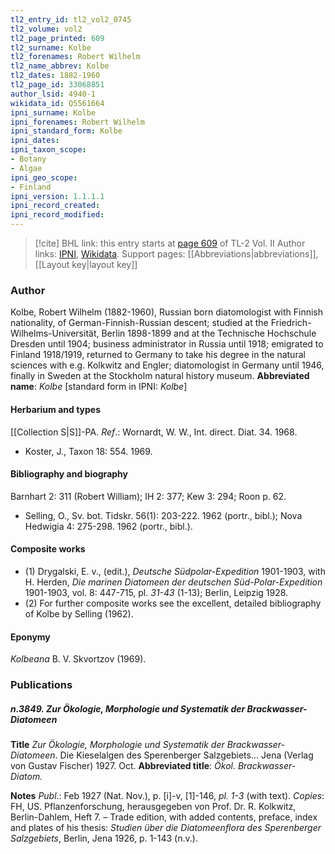 ```yaml
---
tl2_entry_id: tl2_vol2_0745
tl2_volume: vol2
tl2_page_printed: 609
tl2_surname: Kolbe
tl2_forenames: Robert Wilhelm
tl2_name_abbrev: Kolbe
tl2_dates: 1882-1960
tl2_page_id: 33068851
author_lsid: 4940-1
wikidata_id: Q5561664
ipni_surname: Kolbe
ipni_forenames: Robert Wilhelm
ipni_standard_form: Kolbe
ipni_dates: 
ipni_taxon_scope: 
- Botany
- Algae
ipni_geo_scope: 
- Finland
ipni_version: 1.1.1.1
ipni_record_created: 
ipni_record_modified:
---
```


> [!cite] BHL link: this entry starts at [page 609](https://www.biodiversitylibrary.org/page/33068851) of TL-2 Vol. II
> Author links: [IPNI](https://www.ipni.org/a/4940-1), [Wikidata](https://www.wikidata.org/wiki/Q5561664). Support pages: [[Abbreviations|abbreviations]], [[Layout key|layout key]]

### Author

Kolbe, Robert Wilhelm (1882-1960), Russian born diatomologist with Finnish nationality, of German-Finnish-Russian descent; studied at the Friedrich-Wilhelms-Universität, Berlin 1898-1899 and at the Technische Hochschule Dresden until 1904; business administrator in Russia until 1918; emigrated to Finland 1918/1919, returned to Germany to take his degree in the natural sciences with e.g. Kolkwitz and Engler; diatomologist in Germany until 1946, finally in Sweden at the Stockholm natural history museum. 
**Abbreviated name**: *Kolbe* \[standard form in IPNI: *Kolbe*\]

#### Herbarium and types

[[Collection S|S]]-PA.
*Ref*.: Wornardt, W. W., Int. direct. Diat. 34. 1968.
- Koster, J., Taxon 18: 554. 1969.

#### Bibliography and biography

Barnhart 2: 311 (Robert William); IH 2: 377; Kew 3: 294; Roon p. 62.
- Selling, O., Sv. bot. Tidskr. 56(1): 203-222. 1962 (portr., bibl.); Nova Hedwigia 4: 275-298. 1962 (portr., bibl.).

#### Composite works

- (1) Drygalski, E. v., (edit.), *Deutsche Südpolar-Expedition* 1901-1903, with H. Herden, *Die marinen Diatomeen der deutschen Süd-Polar-Expedition* 1901-1903, vol. 8: 447-715, pl. *31-43* (1-13); Berlin, Leipzig 1928.
- (2) For further composite works see the excellent, detailed bibliography of Kolbe by Selling (1962).

#### Eponymy

*Kolbeana* B. V. Skvortzov (1969).

### Publications

##### n.3849. Zur Ökologie, Morphologie und Systematik der Brackwasser-Diatomeen

**Title**
*Zur Ökologie, Morphologie und Systematik der Brackwasser-Diatomeen*. Die Kieselalgen des Sperenberger Salzgebiets... Jena (Verlag von Gustav Fischer) 1927. Oct.
**Abbreviated title**: *Ökol. Brackwasser-Diatom.*

**Notes**
*Publ*.: Feb 1927 (Nat. Nov.), p. \[i\]-v, \[1\]-146, *pl. 1-3* (with text). *Copies*: FH, US. Pflanzenforschung, herausgegeben von Prof. Dr. R. Kolkwitz, Berlin-Dahlem, Heft 7. – Trade edition, with added contents, preface, index and plates of his thesis: *Studien über die Diatomeenflora des Sperenberger Salzgebiets*, Berlin, Jena 1926, p. 1-143 (n.v.).

